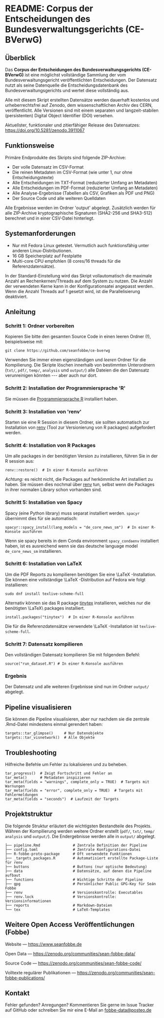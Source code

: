 # README: Corpus der Entscheidungen des Bundesverwaltungsgerichts (CE-BVerwG)


## Überblick

Das **Corpus der Entscheidungen des Bundesverwaltungsgerichts (CE-BVerwG)** ist eine möglichst vollständige Sammlung der vom Bundesverwaltungsgericht veröffentlichten Entscheidungen. Der Datensatz nutzt als seine Datenquelle die Entscheidungsdatenbank des Bundesverwaltungsgerichts und wertet diese vollständig aus.

Alle mit diesem Skript erstellten Datensätze werden dauerhaft kostenlos und urheberrechtsfrei auf Zenodo, dem wissenschaftlichen Archiv des CERN, veröffentlicht. Alle Versionen sind mit einem separaten und langzeit-stabilen (persistenten) Digital Object Identifier (DOI) versehen.

Aktuellster, funktionaler und zitierfähiger Release des Datensatzes: https://doi.org/10.5281/zenodo.3911067



## Funktionsweise

Primäre Endprodukte des Skripts sind folgende ZIP-Archive:
 
- Der volle Datensatz im CSV-Format
- Die reinen Metadaten im CSV-Format (wie unter 1, nur ohne Entscheidungstexte)
- Alle Entscheidungen im TXT-Format (reduzierter Umfang an Metadaten)
- Alle Entscheidungen im PDF-Format (reduzierter Umfang an Metadaten)
- Alle Analyse-Ergebnisse (Tabellen als CSV, Grafiken als PDF und PNG)
- Der Source Code und alle weiteren Quelldaten

Alle Ergebnisse werden im Ordner 'output' abgelegt. Zusätzlich werden für alle ZIP-Archive kryptographische Signaturen (SHA2-256 und SHA3-512) berechnet und in einer CSV-Datei hinterlegt. 


## Systemanforderungen

- Nur mit Fedora Linux getestet. Vermutlich auch funktionsfähig unter anderen Linux-Distributionen.
- 16 GB Speicherplatz auf Festplatte
- Multi-core CPU empfohlen (8 cores/16 threads für die Referenzdatensätze). 


In der Standard-Einstellung wird das Skript vollautomatisch die maximale Anzahl an Rechenkernen/Threads auf dem System zu nutzen. Die Anzahl der verwendeten Kerne kann in der Konfigurationsatei angepasst werden. Wenn die Anzahl Threads auf 1 gesetzt wird, ist die Parallelisierung deaktiviert.



## Anleitung


### Schritt 1: Ordner vorbereiten

Kopieren Sie bitte den gesamten Source Code in einen leeren Ordner (!), beispielsweise mit:

```
git clone https://github.com/seanfobbe/ce-bverwg
```

Verwenden Sie immer einen eigenständigen und *leeren* Ordner für die Kompilierung. Die Skripte löschen innerhalb von bestimmten Unterordnern (`txt/`, `pdf/`, `temp/`, `analysis` und `output/`) alle Dateien die den Datensatz verunreinigen könnten --- aber auch nur dort.



### Schritt 2: Installation der Programmiersprache 'R'

Sie müssen die [Programmiersprache R](https://www.r-project.org/) installiert haben.





### Schritt 3: Installation von 'renv'

Starten sie eine R Session in diesem Ordner, sie sollten automatisch zur Installation von [renv](https://rstudio.github.io/renv/articles/renv.html) (Tool zur Versionierung von R packages) aufgefordert werden.





### Schritt 4: Installation von R Packages

Um alle packages in der benötigten Version zu installieren, führen Sie in der R session aus:

```
renv::restore()  # In einer R-Konsole ausführen
```

*Achtung:* es reicht nicht, die Packages auf herkömmliche Art installiert zu haben. Sie müssen dies nochmal über [renv](https://rstudio.github.io/renv/articles/renv.html) tun, selbst wenn die Packages in ihrer normalen Library schon vorhanden sind.


### Schritt 5: Installation von Spacy

Spacy (eine Python library) muss separat installiert werden. `spacyr` übernimmt dies für sie automatisch:

```
spacyr::spacy_install(lang_models = "de_core_news_sm")  # In einer R-Konsole ausführen
```

Wenn sie spacy bereits in dem Conda environment `spacy_condaenv` installiert haben, ist es ausreichend wenn sie das deutsche language model `de_core_news_sm` installieren.


### Schritt 6: Installation von LaTeX

Um die PDF Reports zu kompilieren benötigen Sie eine \LaTeX -Installation. Sie können eine vollständige \LaTeX -Distribution auf Fedora wie folgt installieren:

```
sudo dnf install texlive-scheme-full
```

Alternativ können sie das R package [tinytex](https://yihui.org/tinytex/) installieren, welches nur die benötigten \LaTeX\ packages installiert.

```
install.packages("tinytex")  # In einer R-Konsole ausführen
```

Die für die Referenzdatensätze verwendete \LaTeX -Installation ist `texlive-scheme-full`.





### Schritt 7: Datensatz kompilieren

Den vollständigen Datensatz kompilieren Sie mit folgendem Befehl:

```
source("run_dataset.R") # In einer R-Konsole ausführen
```



### Ergebnis

Der Datensatz und alle weiteren Ergebnisse sind nun im Ordner `output/` abgelegt.





## Pipeline visualisieren

Sie können die Pipeline visualisieren, aber nur nachdem sie die zentrale .Rmd-Datei mindestens einmal gerendert haben:

```
targets::tar_glimpse()     # Nur Datenobjekte
targets::tar_visnetwork()  # Alle Objekte
```





## Troubleshooting

Hilfreiche Befehle um Fehler zu lokalisieren und zu beheben.

```
tar_progress()  # Zeigt Fortschritt und Fehler an
tar_meta()      # Metadaten inspizieren
tar_meta(fields = "warnings", complete_only = TRUE)  # Targets mit Warnungen
tar_meta(fields = "error", complete_only = TRUE)  # Targets mit Fehlermeldungen
tar_meta(fields = "seconds")  # Laufzeit der Targets
```





## Projektstruktur

Die folgende Struktur erläutert die wichtigsten Bestandteile des Projekts. Währen der Kompilierung werden weitere Ordner erstellt (`pdf/`, `txt/`, `temp/` `analysis` und `output/`). Die Endergebnisse werden alle in `output/` abgelegt.

 
``` 
├── pipeline.Rmd               # Zentrale Definition der Pipeline
├── config.toml                # Zentrale Konfigurations-Datei
├── R-fobbe-proto-package      # Oft verwendete Funktionen 
├── _targets_packages.R        # Automatisiert erstellte Package-Liste für renv
├── buttons                    # Buttons (nur optische Bedeutung)
├── data                       # Datensätze, auf denen die Pipeline aufbaut
├── functions                  # Wichtige Schritte der Pipeline
├── gpg                        # Persönlicher Public GPG-Key für Seán Fobbe
├── renv                       # Versionskontrolle: Executables
├── renv.lock                  # Versionskontrolle: Versionsinformationen
├── reports                    # Markdown-Dateien
└── tex                        # LaTeX-Templates

```




 
## Weitere Open Access Veröffentlichungen (Fobbe)

Website — https://www.seanfobbe.de

Open Data  —  https://zenodo.org/communities/sean-fobbe-data/

Source Code  —  https://zenodo.org/communities/sean-fobbe-code/

Volltexte regulärer Publikationen  —  https://zenodo.org/communities/sean-fobbe-publications/



## Kontakt

Fehler gefunden? Anregungen? Kommentieren Sie gerne im Issue Tracker auf GitHub oder schreiben Sie mir eine E-Mail an [fobbe-data@posteo.de](fobbe-data@posteo.de)
